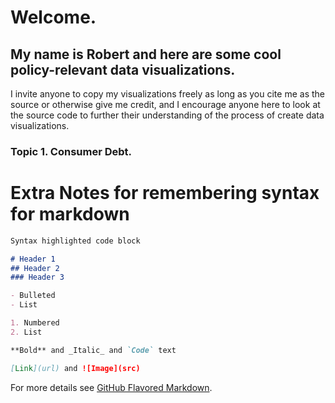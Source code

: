 # Welcome. 

## My name is Robert and here are some cool policy-relevant data visualizations.


I invite anyone to copy my visualizations freely as long as you cite me as the source or otherwise give me credit, and I encourage anyone here to look at the source code to further their understanding of the process of create data visualizations.

### Topic 1. Consumer Debt.



# Extra Notes for remembering syntax for markdown

```markdown
Syntax highlighted code block

# Header 1
## Header 2
### Header 3

- Bulleted
- List

1. Numbered
2. List

**Bold** and _Italic_ and `Code` text

[Link](url) and ![Image](src)
```

For more details see [GitHub Flavored Markdown](https://guides.github.com/features/mastering-markdown/).

